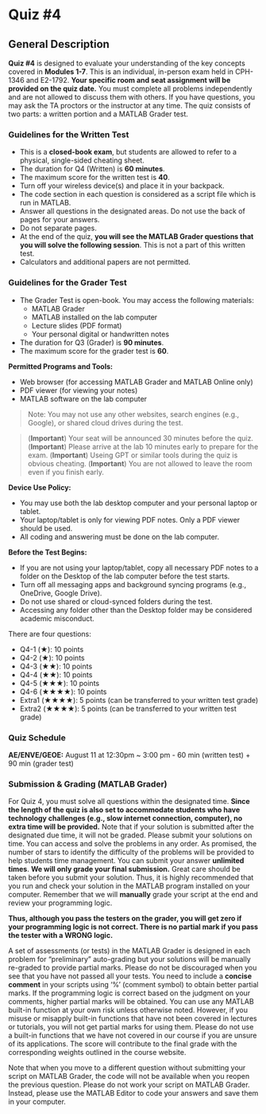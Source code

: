 # Quiz #4

## General Description
**Quiz #4** is designed to evaluate your understanding of the key concepts covered in **Modules 1-7**. This is an individual, in-person exam held in CPH-1346 and E2-1792. **Your specific room and seat assignment will be provided on the quiz date.** You must complete all problems independently and are not allowed to discuss them with others. If you have questions, you may ask the TA proctors or the instructor at any time. The quiz consists of two parts: a written portion and a MATLAB Grader test.

### Guidelines for the Written Test
* This is a **closed-book exam**, but students are allowed to refer to a physical, single-sided cheating sheet.
* The duration for Q4 (Written) is **60 minutes**.
* The maximum score for the written test is **40**. 
* Turn off your wireless device(s) and place it in your backpack.
* The code section in each question is considered as a script file which is run in MATLAB. 
* Answer all questions in the designated areas. Do not use the back of pages for your answers.
* Do not separate pages.
* At the end of the quiz, **you will see the MATLAB Grader questions that you will solve the following session**. This is not a part of this written test. 
* Calculators and additional papers are not permitted.

### Guidelines for the Grader Test
* The Grader Test is open-book. You may access the following materials:
    * MATLAB Grader
    * MATLAB installed on the lab computer
    * Lecture slides (PDF format)
    * Your personal digital or handwritten notes
* The duration for Q3 (Grader) is **90 minutes**. 
* The maximum score for the grader test is **60**. 

**Permitted Programs and Tools:**
* Web browser (for accessing MATLAB Grader and MATLAB Online only)
* PDF viewer (for viewing your notes)
* MATLAB software on the lab computer

> Note: You may not use any other websites, search engines (e.g., Google), or shared cloud drives during the test.

> (**Important**) Your seat will be announced 30 minutes before the quiz.
> (**Important**) Please arrive at the lab 10 minutes early to prepare for the exam.
> (**Important**) Useing GPT or similar tools during the quiz is obvious cheating. 
> (**Important**) You are not allowed to leave the room even if you finish early.

**Device Use Policy:**
* You may use both the lab desktop computer and your personal laptop or tablet.
* Your laptop/tablet is only for viewing PDF notes. Only a PDF viewer should be used.
* All coding and answering must be done on the lab computer.

**Before the Test Begins:**
* If you are not using your laptop/tablet, copy all necessary PDF notes to a folder on the Desktop of the lab computer before the test starts.
* Turn off all messaging apps and background syncing programs (e.g., OneDrive, Google Drive).
* Do not use shared or cloud-synced folders during the test.
* Accessing any folder other than the Desktop folder may be considered academic misconduct.

There are four questions:
- Q4-1 (★): 10 points
- Q4-2 (★): 10 points
- Q4-3 (★★): 10 points
- Q4-4 (★★): 10 points
- Q4-5 (★★★): 10 points
- Q4-6 (★★★★): 10 points
- Extra1 (★★★★): 5 points (can be transferred to your written test grade)
- Extra2 (★★★★): 5 points (can be transferred to your written test grade)

### Quiz Schedule
**AE/ENVE/GEOE:** August 11 at 12:30pm ~ 3:00 pm - 60 min (written test) + 90 min (grader test)

### Submission & Grading (MATLAB Grader)
For Quiz 4, you must solve all questions within the designated time. **Since the length of the quiz is also set to accommodate students who have technology challenges (e.g., slow internet connection, computer), no extra time will be provided.** Note that if your solution is submitted after the designated due time, it will not be graded. Please submit your solutions on time. You can access and solve the problems in any order. As promised, the number of stars to identify the difficulty of the problems will be provided to help students time management. You can submit your answer **unlimited times**. **We will only grade your final submission.** Great care should be taken before you submit your solution. Thus, it is highly recommended that you run and check your solution in the MATLAB program installed on your computer. Remember that we will **manually** grade your script at the end and review your programming logic. 

**Thus, although you pass the testers on the grader, you will get zero if your programming logic is not correct. There is no partial mark if you pass the tester with a WRONG logic.**

A set of assessments (or tests) in the MATLAB Grader is designed in each problem for “preliminary” auto-grading but your solutions will be manually re-graded to provide partial marks. Please do not be discouraged when you see that you have not passed all your tests. You need to include a **concise comment** in your scripts using ‘%’ (comment symbol) to obtain better partial marks. If the programming logic is correct based on the judgment on your comments, higher partial marks will be obtained. You can use any MATLAB built-in function at your own risk unless otherwise noted. However, if you misuse or misapply built-in functions that have not been covered in lectures or tutorials, you will not get partial marks for using them. Please do not use a built-in functions that we have not covered in our course if you are unsure of its applications. The score will contribute to the final grade with the corresponding weights outlined in the course website. 

Note that when you move to a different question without submitting your script on MATLAB Grader, the code will not be available when you reopen the previous question. Please do not work your script on MATLAB Grader. Instead, please use the MATLAB Editor to code your answers and save them in your computer. 

